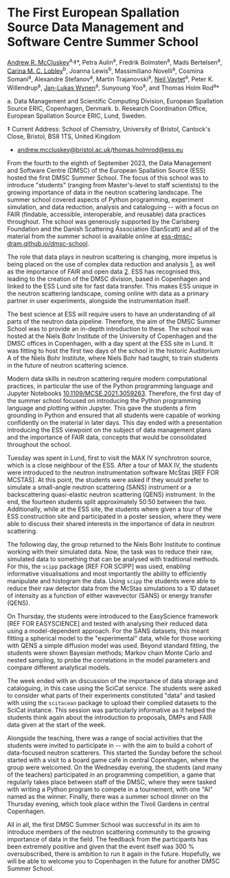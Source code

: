 # The First European Spallation Source Data Management and Software Centre Summer School

[Andrew R. McCluskey](https://orcid.org/0000-0003-3381-5911)<sup>a,</sup>&Dagger;\*, 
Petra Aulin<sup>a</sup>, 
Fredrik Bolmsten<sup>a</sup>, 
Mads Bertelsen<sup>a</sup>, 
[Carina M. C. Lobley](https://orcid.org/0000-0003-3673-2767)<sup>b</sup>, 
Joanna Lewis<sup>b</sup>, 
Massimiliano Novelli<sup>a</sup>, 
Cosmina Somani<sup>a</sup>, 
Alexandre Stefanov<sup>a</sup>, 
Martin Trajanovski<sup>a</sup>, 
[Neil Vaytet](https://ocrid.org/0000-0002-6843-0037)<sup>a</sup>, 
Peter K. Willendrup<sup>a</sup>, 
[Jan-Lukas Wynen](https://orcid.org/0000-0002-3761-3201)<sup>a</sup>, 
Sunyoung Yoo<sup>a</sup>, and
Thomas Holm Rod<sup>a</sup>\* 

a. Data Management and Scientific Computing Division, European Spallation Source ERIC, Copenhagen, Denmark.
b. Research Coordination Office, European Spallation Source ERIC, Lund, Sweden.

&Dagger; Current Address: School of Chemistry, University of Bristol, Cantock's Close, Bristol, BS8 1TS, United Kingdom 

* [andrew.mccluskey@bristol.ac.uk](mailto:andrew.mccluskey@bristol.ac.uk)/[thomas.holmrod@ess.eu](mailto:thomas.holmrod@ess.eu)

From the fourth to the eighth of September 2023, the Data Management and Software Centre (DMSC) of the European Spallation Source (ESS) hosted the first DMSC Summer School. 
The focus of this school was to introduce "students" (ranging from Master's-level to staff scientists) to the growing importance of data in the neutron scattering landscape. 
The summer school covered aspects of Python programming, experiment simulation, and data reduction, analysis and cataloguing -- with a focus on FAIR (findable, accessible, interoperable, and reusable) data practices throughout.
The school was generously supported by the Carlsberg Foundation and the Danish Scattering Association (DanScatt) and all of the material from the summer school is available online at [ess-dmsc-dram.github.io/dmsc-school](https://ess-dmsc-dram.github.io/dmsc-school).

The role that data plays in neutron scattering is changing, more impetus is being placed on the use of complex data reduction and analysis [1](https://doi.org/10.1107/S1600576722011426), as well as the importance of FAIR and open data [2](https://doi.org/10.1140/epjp/s13360-023-04189-6).
ESS has recognised this, leading to the creation of the DMSC division, based in Copenhagen and linked to the ESS Lund site for fast data transfer. 
This makes ESS unique in the neutron scattering landscape, coming online with data as a primary partner in user experiments, alongside the instrumentation itself.

The best science at ESS will require users to have an understanding of all parts of the neutron data pipeline. 
Therefore, the aim of the DMSC Summer School was to provide an in-depth introduction to these. 
The school was hosted at the Niels Bohr Institute of the University of Copenhagen and the DMSC offices in Copenhagen, with a day spent at the ESS site in Lund. 
It was fitting to host the first two days of the school in the historic Auditorium A of the Niels Bohr Institute, where Niels Bohr had taught, to train students in the future of neutron scattering science.



Modern data skills in neutron scattering require modern computational practices, in particular the use of the Python programming language and Jupyter Notebooks [10.1109/MCSE.2021.3059263](https://doi.org/10.1109/MCSE.2021.3059263).
Therefore, the first day of the summer school focused on introducing the Python programming language and plotting within Jupyter.
This gave the students a firm grounding in Python and ensured that all students were capable of working confidently on the material in later days.
This day ended with a presentation introducing the ESS viewpoint on the subject of data management plans and the importance of FAIR data, concepts that would be consolidated throughout the school.

Tuesday was spent in Lund, first to visit the MAX IV synchrotron source, which is a close neighbour of the ESS. 
After a tour of MAX IV, the students were introduced to the neutron instrumentation software McStas [REF FOR MCSTAS]. 
At this point, the students were asked if they would prefer to simulate a small-angle neutron scattering (SANS) instrument or a backscattering quasi-elastic neutron scattering (QENS) instrument. 
In the end, the fourteen students split approximately 50:50 between the two. 
Additionally, while at the ESS site, the students where given a tour of the ESS construction site and participated in a poster session, where they were able to discuss their shared interests in the importance of data in neutron scattering. 

The following day, the group returned to the Niels Bohr Institute to continue working with their simulated data. 
Now, the task was to reduce their raw, simulated data to something that can be analysed with traditional methods. 
For this, the `scipp` package [REF FOR SCIPP] was used, enabling informative visualisations and most importantly the ability to efficiently manipulate and histogram the data. 
Using `scipp` the students were able to reduce their raw detector data from the McStas simulations to a 1D dataset of intensity as a function of either wavevector (SANS) or energy transfer (QENS). 

On Thursday, the students were introduced to the EasyScience framework [REF FOR EASYSCIENCE] and tested with analysing their reduced data using a model-dependent approach. 
For the SANS datasets, this meant fitting a spherical model to the "experimental" data, while for those working with QENS a simple diffusion model was used. 
Beyond standard fitting, the students were shown Bayesian methods; Markov chain Monte Carlo and nested sampling, to probe the correlations in the model parameters and compare different analytical models. 

The week ended with an discussion of the importance of data storage and cataloguing, in this case using the SciCat service. 
The students were asked to consider what parts of their experiments constituted "data" and tasked with using the `scitacean` package to upload their complied datasets to the SciCat instance. 
This session was particularly informative as it helped the students think again about the introduction to proposals, DMPs and FAIR data given at the start of the week. 

Alongside the teaching, there was a range of social activities that the students were invited to participate in -- with the aim to build a cohort of data-focused neutron scatterers. 
This started the Sunday before the school started with a visit to a board game café in central Copenhagen, where the group were welcomed. 
On the Wednesday evening, the students (and many of the teachers) participated in an programming competition, a game that regularly takes place between staff of the DMSC, where they were tasked with writing a Python program to compete in a tournement, with one "AI" named as the winner. 
Finally, there was a summer school dinner on the Thursday evening, which took place within the Tivoli Gardens in central Copenhagen. 

All in all, the first DMSC Summer School was successful in its aim to introduce members of the neutron scattering community to the growing importance of data in the field. 
The feedback from the participants has been extremely positive and given that the event itself was 300 % oversubscribed, there is ambition to run it again in the future. 
Hopefully, we will be able to welcome you to Copenhagen in the future for another DMSC Summer School. 
